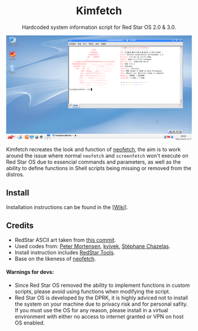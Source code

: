 
<h1 align="center">Kimfetch</h1>
<p align="center">Hardcoded system information script for Red Star OS 2.0 &amp; 3.0.</p>
<p align="center">
    <img width="1080" src="https://github.com/JiayuanWen/kimfetch/blob/main/screenshots/screenshot-1.png" alt="kimfetch screenshot 1">
</p>

Kimfetch recreates the look and function of [neofetch](https://github.com/dylanaraps/neofetch), the aim is to work around the issue where normal `neofetch` and `screenfetch` won't execute on Red Star OS due to essencial commands and parameters, as well as the ability to define functions in Shell scripts being missing or removed from the distros. 

## Install
Installation instructions can be found in the [[Wiki](https://github.com/JiayuanWen/kimfetch/wiki)].

## Credits
* RedStar ASCII art taken from [this commit](https://github.com/dylanaraps/neofetch/commit/85eef19406a33b89841fc45a291c498ef100ad5c#diff-217319183016bd1258bd3cc9128aab333074f09e6d009094c032f7e6daee5dd4).
* Used codes from: [Peter Mortensen](https://github.com/PeterMortensen), [kvivek](https://stackoverflow.com/users/1982677/kvivek), [Stéphane Chazelas](https://unix.stackexchange.com/users/22565/st%c3%a9phane-chazelas).
* Install instruction includes [RedStar Tools](https://github.com/takeshixx/redstar-tools).
* Base on the likeness of [neofetch](https://github.com/dylanaraps/neofetch).

#### Warnings for devs:
* Since Red Star OS removed the ability to implement functions in custom scripts, please avoid using functions when modifying the script.
* Red Star OS is developed by the DPRK, it is highly adviced not to install the system on your machine due to privacy risk and for personal safity. If you must use the OS for any reason, please install in a virtual environment with either no access to internet granted or VPN on host OS enabled. 
